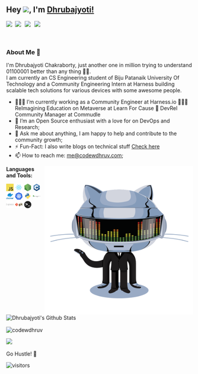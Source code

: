 ## Hey <img src="https://github.com/TheDudeThatCode/TheDudeThatCode/blob/master/Assets/Hi.gif" width="29px">, I'm [Dhrubajyoti!](https://codewdhruv.bio.link) 

<a href="https://www.linkedin.com/in/dhruvvjyoti/">
  <img align="left" width="24px" src="https://cdn.jsdelivr.net/npm/simple-icons@v3/icons/linkedin.svg"  />
</a>
<a href="https://twitter.com/dhruvvjyoti">
  <img align="left" width="26px" src="https://cdn.jsdelivr.net/npm/simple-icons@v3/icons/twitter.svg" />
</a>
<a href="mailto:me@codewdhruv.com">
  <img align="left" width="26px" src="https://cdn.jsdelivr.net/npm/simple-icons@v3/icons/gmail.svg" />
</a>
<a href="https://www.youtube.com/channel/UCYMvclP9NfiZiOzs0XGBdvw">
  <img align="left" width="26px" src="https://cdn.jsdelivr.net/npm/simple-icons@v3/icons/youtube.svg" />
</a>

<br />

<br />
<br />

### About Me 🚀
I'm Dhrubajyoti Chakraborty, just another one in million trying to understand 01100001 better than any thing 👨‍💻. </br>
I am currently an CS Engineering student of Biju Patanaik University Of Technology and a Community Engineering Intern at Harness building scalable tech solutions for various devices with some awesome people. </br>
- 👨🏽‍💻 I’m currently working as a Community Engineer at Harness.io 🙍🏽‍♂️ ReImagining Education on Metaverse at Learn For Cause 👨‍ DevRel Community Manager at Commudle
- 🌱 I’m an Open Source enthusiast with a love for on DevOps and Research; 
- 💬 Ask me about anything, I am happy to help and contribute to the community growth;
- ⚡️ Fun-Fact: I also write blogs on technical stuff [Check here](https://codewdhruv.bio.link/)
- 📫 How to reach me: me@codewdhruv.com;

<img align='right' src='https://github.com/codewdhruv/codewdhruv/blob/main/Readme_images/daftpunktocat-thomas.gif' align='right' width="400px">
<p align="left">
   
**Languages and Tools:**  

<code><img height="20" src="https://raw.githubusercontent.com/github/explore/80688e429a7d4ef2fca1e82350fe8e3517d3494d/topics/javascript/javascript.png"></code>
<code><img height="20" src="https://raw.githubusercontent.com/github/explore/80688e429a7d4ef2fca1e82350fe8e3517d3494d/topics/react/react.png"></code>
<code><img height="20" src="https://raw.githubusercontent.com/github/explore/80688e429a7d4ef2fca1e82350fe8e3517d3494d/topics/nodejs/nodejs.png"></code>
<code><img height="20" src="https://raw.githubusercontent.com/github/explore/80688e429a7d4ef2fca1e82350fe8e3517d3494d/topics/cpp/cpp.png"></code>
<code><img height="20" src="https://raw.githubusercontent.com/github/explore/80688e429a7d4ef2fca1e82350fe8e3517d3494d/topics/docker/docker.png"></code>
<code><img height="20" src="https://raw.githubusercontent.com/github/explore/80688e429a7d4ef2fca1e82350fe8e3517d3494d/topics/kubernetes/kubernetes.png"></code>
<code><img height="20" src="https://raw.githubusercontent.com/github/explore/80688e429a7d4ef2fca1e82350fe8e3517d3494d/topics/python/python.png"></code>
<code><img height="20" src="https://raw.githubusercontent.com/github/explore/80688e429a7d4ef2fca1e82350fe8e3517d3494d/topics/mongodb/mongodb.png"></code>
<code><img height="20" src="https://raw.githubusercontent.com/github/explore/80688e429a7d4ef2fca1e82350fe8e3517d3494d/topics/express/express.png"></code>
<code><img height="20" src="https://raw.githubusercontent.com/github/explore/80688e429a7d4ef2fca1e82350fe8e3517d3494d/topics/git/git.png"></code>
<code><img height="20" src="https://raw.githubusercontent.com/github/explore/80688e429a7d4ef2fca1e82350fe8e3517d3494d/topics/terminal/terminal.png"></code>



![Dhrubajyoti's Github Stats](https://github-readme-stats.vercel.app/api?username=codewdhruv&show_icons=true&hide_border=true)


<p><img align="center" src="https://github-readme-streak-stats.herokuapp.com/?user=codewdhruv&" alt="codewdhruv" /></p>

<img src="https://user-images.githubusercontent.com/5679180/79618120-0daffb80-80be-11ea-819e-d2b0fa904d07.gif" width="27px"> </p>  
  
  Go Hustle! 🚀

![visitors](https://visitor-badge.laobi.icu/badge?page_id=dhrubajyoti89.dhrubajyoti89)
